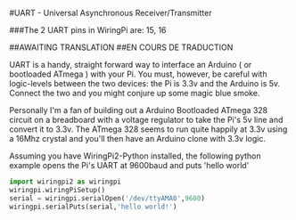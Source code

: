<!--
---
name: UART
class: interface
type: pinout
description: Raspberry Pi UART pins
pin:
  '8':
    name: TXD / Transmit
    direction: output
    active: high
  '10':
    name: RXD / Receive
    direction: input
    active: high
-->
#UART - Universal Asynchronous Receiver/Transmitter

###The 2 UART pins in WiringPi are: 15, 16

##AWAITING TRANSLATION
##EN COURS DE TRADUCTION

UART is a handy, straight forward way to interface an Arduino ( or bootloaded ATmega ) with your Pi. You must, however, be careful with logic-levels between the two devices: the Pi is 3.3v and the Arduino is 5v. Connect the two and you might conjure up some magic blue smoke.

Personally I'm a fan of building out a Arduino Bootloaded ATmega 328 circuit on a breadboard with a voltage regulator to take the Pi's 5v line and convert it to 3.3v. The ATmega 328 seems to run quite happily at 3.3v using a 16Mhz crystal and you'll then have an Arduino clone with 3.3v logic.

Assuming you have WiringPi2-Python installed, the following python example opens the Pi's UART at 9600baud and puts 'hello world'

```python
import wiringpi2 as wiringpi
wiringpi.wiringPiSetup()
serial = wiringpi.serialOpen('/dev/ttyAMA0',9600)
wiringpi.serialPuts(serial,'hello world!')
```
